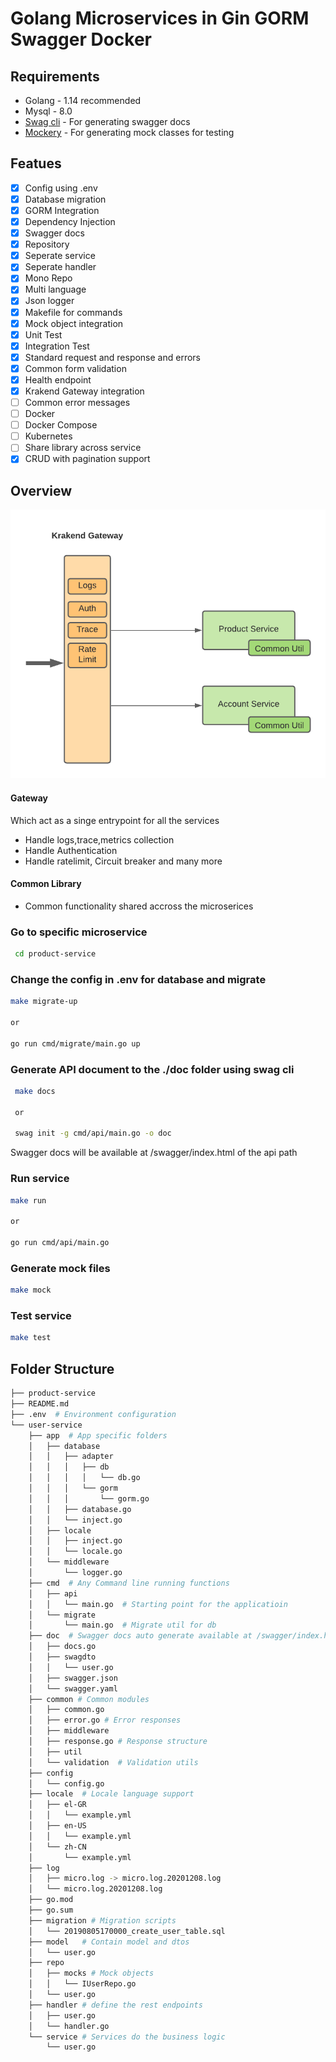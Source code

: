 # Golang Microservices in Gin GORM Swagger Docker

## Requirements

* Golang - 1.14 recommended
* Mysql - 8.0  
* [Swag cli](https://github.com/swaggo/swag)  - For generating swagger docs
* [Mockery](https://github.com/vektra/mockery) - For generating mock classes for testing

## Featues

- [x] Config using .env
- [x] Database migration 
- [x] GORM Integration
- [x] Dependency Injection
- [x] Swagger docs
- [x] Repository
- [x] Seperate service
- [x] Seperate handler
- [x] Mono Repo
- [x] Multi language
- [x] Json logger
- [x] Makefile for commands
- [x] Mock object integration 
- [x] Unit Test
- [x] Integration Test
- [x] Standard request and response and errors
- [x] Common form validation 
- [x] Health endpoint
- [x] Krakend Gateway integration
- [ ] Common error messages
- [ ] Docker
- [ ] Docker Compose
- [ ] Kubernetes
- [ ] Share library across service
- [x] CRUD with pagination support

## Overview

![image Architecture](https://raw.githubusercontent.com/krishnarajvr/microservice-mono-gin-gorm/master/assets/golang-monorepo.png) 

#### Gateway
Which act as a singe entrypoint for all the services
- Handle logs,trace,metrics collection
- Handle Authentication
- Handle ratelimit, Circuit breaker and many more

#### Common Library
- Common functionality shared accross the microserices

###  Go to specific microservice
```sh
 cd product-service
```
### Change the config in .env for database and migrate

```sh
make migrate-up

or

go run cmd/migrate/main.go up
```

###  Generate API document to the ./doc folder using <strong>swag cli</strong>
```sh
 make docs
 
 or
 
 swag init -g cmd/api/main.go -o doc
```

Swagger docs will be available at /swagger/index.html of the api path

###  Run service
```sh
make run 

or 

go run cmd/api/main.go
```

###  Generate mock files
```sh
make mock 
```

###  Test service
```sh
make test 
```

## Folder Structure

```sh
├── product-service
├── README.md
├── .env  # Environment configuration
└── user-service
    ├── app  # App specific folders
    │   ├── database
    │   │   ├── adapter
    │   │   │   ├── db
    │   │   │   │   └── db.go
    │   │   │   └── gorm
    │   │   │       └── gorm.go
    │   │   ├── database.go
    │   │   └── inject.go
    │   ├── locale
    │   │   ├── inject.go
    │   │   └── locale.go
    │   └── middleware
    │       └── logger.go
    ├── cmd  # Any Command line running functions
    │   ├── api
    │   │   └── main.go  # Starting point for the applicatioin
    │   └── migrate
    │       └── main.go  # Migrate util for db
    ├── doc  # Swagger docs auto generate available at /swagger/index.html
    │   ├── docs.go
    │   ├── swagdto
    │   │   └── user.go
    │   ├── swagger.json
    │   └── swagger.yaml
    ├── common # Common modules
    │   ├── common.go 
    │   ├── error.go # Error responses
    │   ├── middleware 
    │   ├── response.go # Response structure
    │   ├── util 
    │   └── validation  # Validation utils
    ├── config
    │   └── config.go
    ├── locale  # Locale language support
    │   ├── el-GR
    │   │   └── example.yml
    │   ├── en-US
    │   │   └── example.yml
    │   └── zh-CN
    │       └── example.yml
    ├── log
    │   ├── micro.log -> micro.log.20201208.log
    │   └── micro.log.20201208.log
    ├── go.mod
    ├── go.sum
    ├── migration # Migration scripts
    │   └── 20190805170000_create_user_table.sql
    ├── model   # Contain model and dtos
    │   └── user.go
    ├── repo
    │   ├── mocks # Mock objects
    │   │   └── IUserRepo.go
    │   └── user.go
    ├── handler # define the rest endpoints
    │   ├── user.go
    │   └── handler.go
    └── service # Services do the business logic
        └── user.go

```